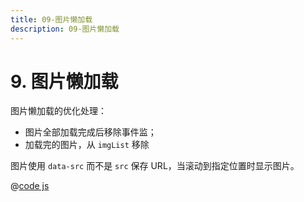 ```yaml
---
title: 09-图片懒加载
description: 09-图片懒加载
---
```


# 9. 图片懒加载

图片懒加载的优化处理：

- 图片全部加载完成后移除事件监；
- 加载完的图片，从 `imgList` 移除

图片使用 `data-src` 而不是 `src` 保存 URL，当滚动到指定位置时显示图片。

@[code js](./src/09-image-lazyload.js)
